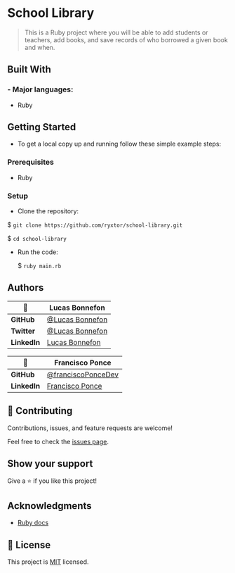 # School Library

> This is a Ruby project where you will be able to add students or teachers, add books, and save records of who borrowed a given book and when.

## Built With

### - Major languages:

  - Ruby

## Getting Started

- To get a local copy up and running follow these simple example steps:

### Prerequisites

  - Ruby

### Setup

- Clone the repository:

$ `git clone https://github.com/ryxtor/school-library.git`

$ `cd school-library`

- Run the code:
  
  $ `ruby main.rb`
  
## Authors

|    👤    | **Lucas Bonnefon**                                             |
| ------------ | ----------------------------------------------------        |
| **GitHub**   | [@Lucas Bonnefon](https://github.com/ryxtor)                |
| **Twitter**  | [@Lucas Bonnefon](https://twitter.com/ryxtor)              |
| **LinkedIn** | [Lucas Bonnefon](https://www.linkedin.com/in/lucasbonnefon/)|

|    👤    | **Francisco Ponce**                                             |
| ------------ | ----------------------------------------------------        |
| **GitHub**   | [@franciscoPonceDev](https://github.com/franciscoPonceDev)  |
| **LinkedIn** | [Francisco Ponce](https://www.linkedin.com/in/dev-ponce/)   |

## 🤝 Contributing

Contributions, issues, and feature requests are welcome!

Feel free to check the [issues page](../../issues/).

## Show your support

Give a ⭐️ if you like this project!

## Acknowledgments

- [Ruby docs](https://ruby-doc.org)

## 📝 License

This project is [MIT](./MIT.md) licensed.
